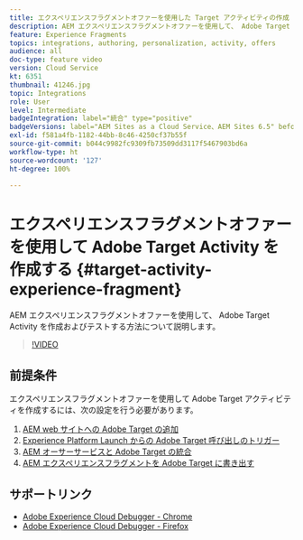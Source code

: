 ```yaml
---
title: エクスペリエンスフラグメントオファーを使用した Target アクティビティの作成
description: AEM エクスペリエンスフラグメントオファーを使用して、 Adobe Target Activity を作成およびテストする方法について説明します。
feature: Experience Fragments
topics: integrations, authoring, personalization, activity, offers
audience: all
doc-type: feature video
version: Cloud Service
kt: 6351
thumbnail: 41246.jpg
topic: Integrations
role: User
level: Intermediate
badgeIntegration: label="統合" type="positive"
badgeVersions: label="AEM Sites as a Cloud Service、AEM Sites 6.5" before-title="false"
exl-id: f581a4fb-1182-44bb-8c46-4250cf37b55f
source-git-commit: b044c9982fc9309fb73509dd3117f5467903bd6a
workflow-type: ht
source-wordcount: '127'
ht-degree: 100%

---
```


# エクスペリエンスフラグメントオファーを使用して Adobe Target Activity を作成する {#target-activity-experience-fragment}

AEM エクスペリエンスフラグメントオファーを使用して、 Adobe Target Activity を作成およびテストする方法について説明します。

>[!VIDEO](https://video.tv.adobe.com/v/41246?quality=12&learn=on)

## 前提条件

エクスペリエンスフラグメントオファーを使用して Adobe Target アクティビティを作成するには、次の設定を行う必要があります。

1. [AEM web サイトへの Adobe Target の追加](./add-target-launch-extension.md)
1. [Experience Platform Launch からの Adobe Target 呼び出しのトリガー](./load-and-fire-target.md)
1. [AEM オーサーサービスと Adobe Target の統合](./setup-aem-target-cloud-service.md)
1. [AEM エクスペリエンスフラグメントを Adobe Target に書き出す](./export-experience-fragment-target.md)

## サポートリンク

* [Adobe Experience Cloud Debugger - Chrome](https://chrome.google.com/webstore/detail/adobe-experience-cloud-de/ocdmogmohccmeicdhlhhgepeaijenapj)
* [Adobe Experience Cloud Debugger - Firefox](https://addons.mozilla.org/en-US/firefox/addon/adobe-experience-platform-dbg/)
